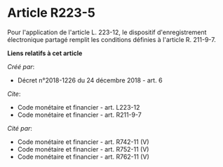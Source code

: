 # Article R223-5

Pour l'application de l'article L. 223-12, le dispositif d'enregistrement électronique partagé remplit les conditions
définies à l'article R. 211-9-7.

**Liens relatifs à cet article**

_Créé par_:

  - Décret n°2018-1226 du 24 décembre 2018 - art. 6

_Cite_:

  - Code monétaire et financier - art. L223-12
  - Code monétaire et financier - art. R211-9-7

_Cité par_:

  - Code monétaire et financier - art. R742-11 (V)
  - Code monétaire et financier - art. R752-11 (V)
  - Code monétaire et financier - art. R762-11 (V)
